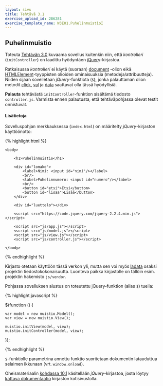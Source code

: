 ```yaml
---
layout: sivu
title: Tehtävä 3.1
exercise_upload_id: 286281
exercise_template_name: W3E01.PuhelinmuistioI
---
```


## Puhelinmuistio 

Toteuta [Tehtävän 3.0](../tehtava30) kuvaama sovellus kuitenkin niin, että *kontrolleri* (`initController`) on laadittu hyödyntäen [jQuery](http://jquery.com)-kirjastoa. 

Ratkaisussa *kontrolleri* ei käytä (suoraan) [document](https://developer.mozilla.org/en-US/docs/Web/API/Document) -olion eikä [HTMLElement](https://developer.mozilla.org/en-US/docs/Web/API/HTMLElement)-tyyppisten olioiden ominaisuuksia (metodeja/attribuutteja). Niiden sijaan sovelletaan *jQuery*-funktiota (`$`), jonka palauttaman olion metodit [click](http://api.jquery.com/click/), [val](http://api.jquery.com/val/) ja [data](http://api.jquery.com/data/) saattavat olla tässä hyödyllisiä. 

**Palauta** tehtävästä `initController`-funktion sisältämä tiedosto `controller.js`. Varmista ennen palautusta, että tehtäväpohjassa olevat testit onnistuvat.

#### Lisätietoja

Sovelluspohjan merkkauksessa (`index.html`) on määritelty *jQuery*-kirjaston käyttöönotto:

{% highlight html %}

    <body>

        <h1>Puhelinmuistio</h1>

        <div id="lomake">
            <label>Nimi: <input id="nimi"/></label>
            <br/>
            <label>Puhelinnumero: <input id="numero"/></label>
            <br/>
            <button id="etsi">Etsi</button>
            <button id="lisaa">Lisää</button>
        </div>

        <div id="luettelo"></div>

        <script src="https://code.jquery.com/jquery-2.2.4.min.js"></script>

        <script src="js/app.js"></script>        
        <script src="js/model.js"></script>
        <script src="js/view.js"></script>
        <script src="js/controller.js"></script>

    </body>

{% endhighlight %}

Kirjasto otetaan käyttöön tässä verkon yli, mutta sen voi myös [ladata](http://jquery.com/download/) osaksi projektin tiedostokokonaisuutta. Luonteva paikka kirjastolle on tällöin esim. projektin hakemisto `js/vendor`. 

Pohjassa sovelluksen alustus on toteutettu jQuery-funktion (alias `$`) tuella:

{% highlight javascript %}

$(function () {
    
    var model = new muistio.Model();   
    var view = new muistio.View();

    muistio.initView(model, view);
    muistio.initController(model, view);  
});

{% endhighlight %}

`$`-funktiolle parametrina annettu funktio suoritetaan dokumentin latauduttua selaimen ikkunaan (vrt. `window.onload`).

Oheismateriaalin [kohdassa 10.1]({{site.baseurl}}/weso/#10.1-jQuery) käsitellään  *jQuery*-kirjastoa, josta löytyy [kattava dokumentaatio](http://api.jquery.com/) kirjaston kotisivustolla.


